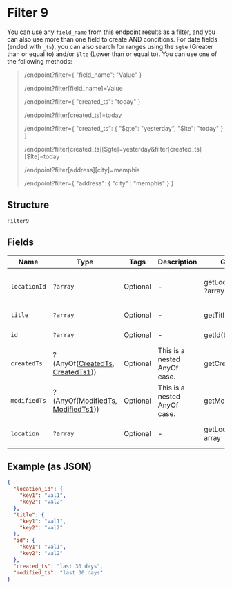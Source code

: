 
# Filter 9

You can use any `field_name` from this endpoint results as a filter, and you can also use more than one field to create AND conditions. For date fields (ended with `_ts`), you can also search for ranges using the `$gte` (Greater than or equal to) and/or  `$lte` (Lower than or equal to). You can use one of the following methods:

> /endpoint?filter={ "field_name": "Value" }
> 
> /endpoint?filter[field_name]=Value
> 
> /endpoint?filter={ "created_ts": "today" }
> 
> /endpoint?filter[created_ts]=today
> 
> /endpoint?filter={ "created_ts": { "$gte": "yesterday", "$lte": "today" } }
> 
> /endpoint?filter[created_ts][$gte]=yesterday&filter[created_ts][$lte]=today
> 
> /endpoint?filter[address][city]=memphis
> 
> /endpoint?filter={ "address": { "city" : "memphis" } }

## Structure

`Filter9`

## Fields

| Name | Type | Tags | Description | Getter | Setter |
|  --- | --- | --- | --- | --- | --- |
| `locationId` | `?array` | Optional | - | getLocationId(): ?array | setLocationId(?array locationId): void |
| `title` | `?array` | Optional | - | getTitle(): ?array | setTitle(?array title): void |
| `id` | `?array` | Optional | - | getId(): ?array | setId(?array id): void |
| `createdTs` | ?(AnyOf([CreatedTs](../../doc/models/created-ts-enum.md), [CreatedTs1](../../doc/models/created-ts-1.md))) | Optional | This is a nested AnyOf case. | getCreatedTs(): | setCreatedTs( createdTs): void |
| `modifiedTs` | ?(AnyOf([ModifiedTs](../../doc/models/modified-ts-enum.md), [ModifiedTs1](../../doc/models/modified-ts-1.md))) | Optional | This is a nested AnyOf case. | getModifiedTs(): | setModifiedTs( modifiedTs): void |
| `location` | `?array` | Optional | - | getLocation(): ?array | setLocation(?array location): void |

## Example (as JSON)

```json
{
  "location_id": {
    "key1": "val1",
    "key2": "val2"
  },
  "title": {
    "key1": "val1",
    "key2": "val2"
  },
  "id": {
    "key1": "val1",
    "key2": "val2"
  },
  "created_ts": "last 30 days",
  "modified_ts": "last 30 days"
}
```

